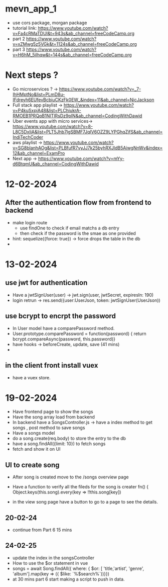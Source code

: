 # mevn_app_1

* use cors package, morgan package
* tutorial link: https://www.youtube.com/watch?v=Fa4cRMaTDUI&t=943s&ab_channel=freeCodeCamp.org
* part 2 https://www.youtube.com/watch?v=xZMwg5z5VGk&t=1124s&ab_channel=freeCodeCamp.org
* part 3 https://www.youtube.com/watch?v=H6hM_5ilhqw&t=144s&ab_channel=freeCodeCamp.org


# Next steps  ?
* Go microservices ? -> https://www.youtube.com/watch?v=_7-IhHMptNo&list=PLmD8u-IFdreyh6EUfevBcbiuCKzFk0EW_&index=11&ab_channel=NicJackson
* Full stack app playlist -> https://www.youtube.com/watch?v=P4kuSxpjA48&list=PLChiukrA-RMOEB1PRQqB1NITIRsDz9pIN&ab_channel=CodingWithDawid
* Uber events app with micro services-> https://www.youtube.com/watch?v=8-L8C5DxIiA&list=PLT5Jhb7lgSBMF7JqIV6OZZ9LYPGhqZjfS&ab_channel=IndiTechCoder
* aws playlist -> https://www.youtube.com/watch?v=SG8blanhAOg&list=PLBfufR7vyJJ7k25byhRXJldB5AiwgNnWv&index=12&ab_channel=ExamPro
* Next app -> https://www.youtube.com/watch?v=mYy-d6BtqmU&ab_channel=CodingWithDawid

# 12-02-2024
## After the authentication flow from frontend to backend
* make login route
  * use findOne to check if email matchs a db entry
  * then check if the password is the smae as one provided
* hint: sequelize({force: true}) -> force drops the table in the db
* 

# 13-02-2024
## use jwt for authentication
* Have a jwtSignUser(user) -> jwt.sign(user, jwtSecret, expiresIn: 190)
* login retrun -> res.send({user:UserJson, token: jwtSignUser(UserJson))

## use bcrypt to encrpt the password
* In User model have a comparePassword method.
 *  User.prototype.comparePassword = function(password) { return bcrypt.compareAsync(password, this.password)}
*  have hooks -> beforeCreate, update, save (41 mins)
*  

## in the client front install vuex
* have a vuex store.

# 19-02-2024
* Have frontend page to show the songs
* Have the song array load from backend
* In backend have a SongsController.js -> have a index method to get songs , post method to save songs
* Have a songs model
*  do a song.create(req.body)  to store the entry to the db 
*  have a song.findAll({limit: 10})  to fetch songs
* fetch and show it on UI

## UI to create song
* After song is created move to the /songs overview page
* Have a function to verify all the fileds for the song is creater
  fn() {
  Object.keys(this.song).every(key => !!this.song[key])

* in the view song page have a button to go to a page to see the details.

## 20-02-24
* continue from Part 6 15 mins

## 24-02-25
* update the index in the songsController
* How to use the $or statement in vue
 * songs = await Song.findAll({ where: { $or: [ 'title,'artist', 'genre', 'album'].map(key => ({ $like: `%$search%`))}})
* at 30 mins part 6 start making a script to push in data.
